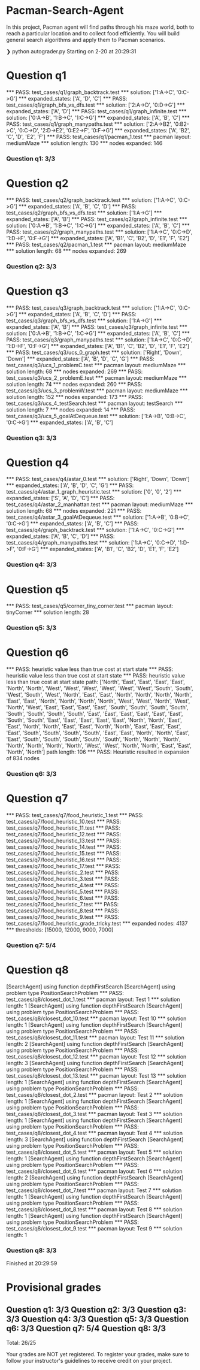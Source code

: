 # Pacman-Search-Agent
 In this project, Pacman agent will find paths through his maze world, both to reach a particular location and to collect food efficiently. You will build general search algorithms and apply them to Pacman scenarios.

 ❯ python autograder.py
Starting on 2-20 at 20:29:31

Question q1
===========
*** PASS: test_cases/q1/graph_backtrack.test
***     solution:               ['1:A->C', '0:C->G']
***     expanded_states:        ['A', 'D', 'C']
*** PASS: test_cases/q1/graph_bfs_vs_dfs.test
***     solution:               ['2:A->D', '0:D->G']
***     expanded_states:        ['A', 'D']
*** PASS: test_cases/q1/graph_infinite.test
***     solution:               ['0:A->B', '1:B->C', '1:C->G']
***     expanded_states:        ['A', 'B', 'C']
*** PASS: test_cases/q1/graph_manypaths.test
***     solution:               ['2:A->B2', '0:B2->C', '0:C->D', '2:D->E2', '0:E2->F', '0:F->G']
***     expanded_states:        ['A', 'B2', 'C', 'D', 'E2', 'F']
*** PASS: test_cases/q1/pacman_1.test
***     pacman layout:          mediumMaze
***     solution length: 130
***     nodes expanded:         146

### Question q1: 3/3 ###


Question q2
===========
*** PASS: test_cases/q2/graph_backtrack.test
***     solution:               ['1:A->C', '0:C->G']
***     expanded_states:        ['A', 'B', 'C', 'D']
*** PASS: test_cases/q2/graph_bfs_vs_dfs.test
***     solution:               ['1:A->G']
***     expanded_states:        ['A', 'B']
*** PASS: test_cases/q2/graph_infinite.test
***     solution:               ['0:A->B', '1:B->C', '1:C->G']
***     expanded_states:        ['A', 'B', 'C']
*** PASS: test_cases/q2/graph_manypaths.test
***     solution:               ['1:A->C', '0:C->D', '1:D->F', '0:F->G']
***     expanded_states:        ['A', 'B1', 'C', 'B2', 'D', 'E1', 'F', 'E2']
*** PASS: test_cases/q2/pacman_1.test
***     pacman layout:          mediumMaze
***     solution length: 68
***     nodes expanded:         269

### Question q2: 3/3 ###


Question q3
===========
*** PASS: test_cases/q3/graph_backtrack.test
***     solution:               ['1:A->C', '0:C->G']
***     expanded_states:        ['A', 'B', 'C', 'D']
*** PASS: test_cases/q3/graph_bfs_vs_dfs.test
***     solution:               ['1:A->G']
***     expanded_states:        ['A', 'B']
*** PASS: test_cases/q3/graph_infinite.test
***     solution:               ['0:A->B', '1:B->C', '1:C->G']
***     expanded_states:        ['A', 'B', 'C']
*** PASS: test_cases/q3/graph_manypaths.test
***     solution:               ['1:A->C', '0:C->D', '1:D->F', '0:F->G']
***     expanded_states:        ['A', 'B1', 'C', 'B2', 'D', 'E1', 'F', 'E2']
*** PASS: test_cases/q3/ucs_0_graph.test
***     solution:               ['Right', 'Down', 'Down']
***     expanded_states:        ['A', 'B', 'D', 'C', 'G']
*** PASS: test_cases/q3/ucs_1_problemC.test
***     pacman layout:          mediumMaze
***     solution length: 68
***     nodes expanded:         269
*** PASS: test_cases/q3/ucs_2_problemE.test
***     pacman layout:          mediumMaze
***     solution length: 74
***     nodes expanded:         260
*** PASS: test_cases/q3/ucs_3_problemW.test
***     pacman layout:          mediumMaze
***     solution length: 152
***     nodes expanded:         173
*** PASS: test_cases/q3/ucs_4_testSearch.test
***     pacman layout:          testSearch
***     solution length: 7
***     nodes expanded:         14
*** PASS: test_cases/q3/ucs_5_goalAtDequeue.test
***     solution:               ['1:A->B', '0:B->C', '0:C->G']
***     expanded_states:        ['A', 'B', 'C']

### Question q3: 3/3 ###


Question q4
===========
*** PASS: test_cases/q4/astar_0.test
***     solution:               ['Right', 'Down', 'Down']
***     expanded_states:        ['A', 'B', 'D', 'C', 'G']
*** PASS: test_cases/q4/astar_1_graph_heuristic.test
***     solution:               ['0', '0', '2']
***     expanded_states:        ['S', 'A', 'D', 'C']
*** PASS: test_cases/q4/astar_2_manhattan.test
***     pacman layout:          mediumMaze
***     solution length: 68
***     nodes expanded:         221
*** PASS: test_cases/q4/astar_3_goalAtDequeue.test
***     solution:               ['1:A->B', '0:B->C', '0:C->G']
***     expanded_states:        ['A', 'B', 'C']
*** PASS: test_cases/q4/graph_backtrack.test
***     solution:               ['1:A->C', '0:C->G']
***     expanded_states:        ['A', 'B', 'C', 'D']
*** PASS: test_cases/q4/graph_manypaths.test
***     solution:               ['1:A->C', '0:C->D', '1:D->F', '0:F->G']
***     expanded_states:        ['A', 'B1', 'C', 'B2', 'D', 'E1', 'F', 'E2']

### Question q4: 3/3 ###


Question q5
===========
*** PASS: test_cases/q5/corner_tiny_corner.test
***     pacman layout:          tinyCorner
***     solution length:                28

### Question q5: 3/3 ###


Question q6
===========
*** PASS: heuristic value less than true cost at start state
*** PASS: heuristic value less than true cost at start state
*** PASS: heuristic value less than true cost at start state
path: ['North', 'East', 'East', 'East', 'East', 'North', 'North', 'West', 'West', 'West', 'West', 'West', 'West', 'South', 'South', 'West', 'South', 'West', 'North', 'East', 'East', 'North', 'North', 'North', 'North', 'East', 'East', 'North', 'North', 'North', 'North', 'West', 'West', 'North', 'West', 'North', 'West', 'East', 'East', 'East', 'East', 'South', 'South', 'South', 'South', 'South', 'South', 'South', 'South', 'East', 'East', 'East', 'East', 'East', 'East', 'South', 'South', 'East', 'East', 'East', 'East', 'East', 'North', 'North', 'East', 'East', 'North', 'North', 'East', 'East', 'North', 'North', 'East', 'East', 'East', 'East', 'South', 'South', 'South', 'South', 'East', 'East', 'North', 'North', 'East', 'East', 'South', 'South', 'South', 'South', 'South', 'North', 'North', 'North', 'North', 'North', 'North', 'North', 'West', 'West', 'North', 'North', 'East', 'East', 'North', 'North']
path length: 106
*** PASS: Heuristic resulted in expansion of 834 nodes

### Question q6: 3/3 ###


Question q7
===========
*** PASS: test_cases/q7/food_heuristic_1.test
*** PASS: test_cases/q7/food_heuristic_10.test
*** PASS: test_cases/q7/food_heuristic_11.test
*** PASS: test_cases/q7/food_heuristic_12.test
*** PASS: test_cases/q7/food_heuristic_13.test
*** PASS: test_cases/q7/food_heuristic_14.test
*** PASS: test_cases/q7/food_heuristic_15.test
*** PASS: test_cases/q7/food_heuristic_16.test
*** PASS: test_cases/q7/food_heuristic_17.test
*** PASS: test_cases/q7/food_heuristic_2.test
*** PASS: test_cases/q7/food_heuristic_3.test
*** PASS: test_cases/q7/food_heuristic_4.test
*** PASS: test_cases/q7/food_heuristic_5.test
*** PASS: test_cases/q7/food_heuristic_6.test
*** PASS: test_cases/q7/food_heuristic_7.test
*** PASS: test_cases/q7/food_heuristic_8.test
*** PASS: test_cases/q7/food_heuristic_9.test
*** PASS: test_cases/q7/food_heuristic_grade_tricky.test
***     expanded nodes: 4137
***     thresholds: [15000, 12000, 9000, 7000]

### Question q7: 5/4 ###


Question q8
===========
[SearchAgent] using function depthFirstSearch
[SearchAgent] using problem type PositionSearchProblem
*** PASS: test_cases/q8/closest_dot_1.test
***     pacman layout:          Test 1
***     solution length:                1
[SearchAgent] using function depthFirstSearch
[SearchAgent] using problem type PositionSearchProblem
*** PASS: test_cases/q8/closest_dot_10.test
***     pacman layout:          Test 10
***     solution length:                1
[SearchAgent] using function depthFirstSearch
[SearchAgent] using problem type PositionSearchProblem
*** PASS: test_cases/q8/closest_dot_11.test
***     pacman layout:          Test 11
***     solution length:                2
[SearchAgent] using function depthFirstSearch
[SearchAgent] using problem type PositionSearchProblem
*** PASS: test_cases/q8/closest_dot_12.test
***     pacman layout:          Test 12
***     solution length:                3
[SearchAgent] using function depthFirstSearch
[SearchAgent] using problem type PositionSearchProblem
*** PASS: test_cases/q8/closest_dot_13.test
***     pacman layout:          Test 13
***     solution length:                1
[SearchAgent] using function depthFirstSearch
[SearchAgent] using problem type PositionSearchProblem
*** PASS: test_cases/q8/closest_dot_2.test
***     pacman layout:          Test 2
***     solution length:                1
[SearchAgent] using function depthFirstSearch
[SearchAgent] using problem type PositionSearchProblem
*** PASS: test_cases/q8/closest_dot_3.test
***     pacman layout:          Test 3
***     solution length:                1
[SearchAgent] using function depthFirstSearch
[SearchAgent] using problem type PositionSearchProblem
*** PASS: test_cases/q8/closest_dot_4.test
***     pacman layout:          Test 4
***     solution length:                3
[SearchAgent] using function depthFirstSearch
[SearchAgent] using problem type PositionSearchProblem
*** PASS: test_cases/q8/closest_dot_5.test
***     pacman layout:          Test 5
***     solution length:                1
[SearchAgent] using function depthFirstSearch
[SearchAgent] using problem type PositionSearchProblem
*** PASS: test_cases/q8/closest_dot_6.test
***     pacman layout:          Test 6
***     solution length:                2
[SearchAgent] using function depthFirstSearch
[SearchAgent] using problem type PositionSearchProblem
*** PASS: test_cases/q8/closest_dot_7.test
***     pacman layout:          Test 7
***     solution length:                1
[SearchAgent] using function depthFirstSearch
[SearchAgent] using problem type PositionSearchProblem
*** PASS: test_cases/q8/closest_dot_8.test
***     pacman layout:          Test 8
***     solution length:                1
[SearchAgent] using function depthFirstSearch
[SearchAgent] using problem type PositionSearchProblem
*** PASS: test_cases/q8/closest_dot_9.test
***     pacman layout:          Test 9
***     solution length:                1

### Question q8: 3/3 ###


Finished at 20:29:59

Provisional grades
==================
Question q1: 3/3
Question q2: 3/3
Question q3: 3/3
Question q4: 3/3
Question q5: 3/3
Question q6: 3/3
Question q7: 5/4
Question q8: 3/3
------------------
Total: 26/25

Your grades are NOT yet registered.  To register your grades, make sure
to follow your instructor's guidelines to receive credit on your project.


